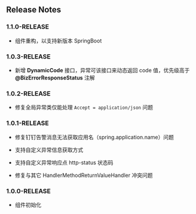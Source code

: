 ## Release Notes

### 1.1.0-RELEASE

- 组件重构，以支持新版本 SpringBoot

### 1.0.3-RELEASE

- 新增 **DynamicCode** 接口，异常可该接口来动态返回 code 值，优先级高于 **@BizErrorResponseStatus** 注解

### 1.0.2-RELEASE

- 修复全局异常类仅能处理 `Accept = application/json` 问题

### 1.0.1-RELEASE

- 修复钉钉告警消息无法获取应用名（spring.application.name）问题

- 支持自定义异常信息获取方式

- 支持自定义异常响应点 http-status 状态码

- 修复与其它 HandlerMethodReturnValueHandler 冲突问题

### 1.0.0-RELEASE

- 组件初始化